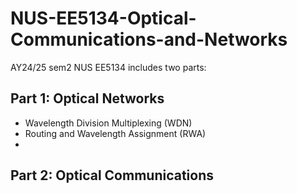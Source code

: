 # NUS-EE5134-Optical-Communications-and-Networks
AY24/25 sem2 NUS EE5134 includes two parts:
## Part 1: Optical Networks
* Wavelength Division Multiplexing (WDN)
* Routing and Wavelength Assignment (RWA)
* 
## Part 2: Optical Communications
